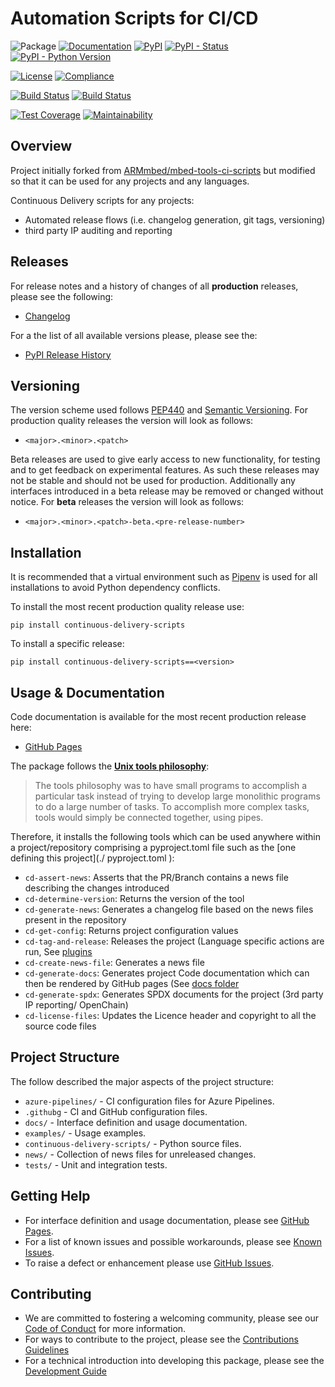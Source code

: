 # Automation Scripts for CI/CD

![Package](https://badgen.net/badge/Package/continuous-delivery-scripts/grey)
[![Documentation](https://badgen.net/badge/Documentation/GitHub%20Pages/blue?icon=github)](https://armmbed.github.io/continuous-delivery-scripts)
[![PyPI](https://badgen.net/pypi/v/continuous-delivery-scripts)](https://pypi.org/project/continuous-delivery-scripts/)
[![PyPI - Status](https://img.shields.io/pypi/status/continuous-delivery-scripts)](https://pypi.org/project/continuous-delivery-scripts/)
[![PyPI - Python Version](https://img.shields.io/pypi/pyversions/continuous-delivery-scripts)](https://pypi.org/project/continuous-delivery-scripts/)

[![License](https://badgen.net/pypi/license/continuous-delivery-scripts)](https://github.com/ARMmbed/continuous-delivery-scripts/blob/master/LICENSE)
[![Compliance](https://badgen.net/badge/License%20Report/compliant/green?icon=libraries)](https://armmbed.github.io/continuous-delivery-scripts/third_party_IP_report.html)

[![Build Status](https://dev.azure.com/cmsis-tools/continuous-delivery-scripts/_apis/build/status/Build%20and%20Release?branchName=main&stageName=CI%20Checkpoint)](https://dev.azure.com/cmsis-tools/continuous-delivery-scripts/_build/latest?definitionId=8&branchName=main)
[![Build Status](https://github.com/ARMmbed/continuous-delivery-scripts/actions/workflows/ci.yml/badge.svg)](https://github.com/ARMmbed/continuous-delivery-scripts/actions/workflows/ci.yml)

[![Test Coverage](https://codecov.io/gh/ARMmbed/continuous-delivery-scripts/branch/main/graph/badge.svg?token=EAW9owYyjW)](https://codecov.io/gh/ARMmbed/continuous-delivery-scripts)
[![Maintainability](https://api.codeclimate.com/v1/badges/41301e959f22986b7b2b/maintainability)](https://codeclimate.com/github/ARMmbed/continuous-delivery-scripts/maintainability)

## Overview

Project initially forked from [ARMmbed/mbed-tools-ci-scripts](https://github.com/ARMmbed/continuous-delivery-scripts) but modified so that it can be used for any projects and any languages.

Continuous Delivery scripts for any projects:
- Automated release flows (i.e. changelog generation, git tags, versioning)
- third party IP auditing and reporting


## Releases

For release notes and a history of changes of all **production** releases, please see the following:

- [Changelog](https://github.com/ARMmbed/continuous-delivery-scripts/blob/master/CHANGELOG.md)

For a the list of all available versions please, please see the:

- [PyPI Release History](https://pypi.org/project/continuous-delivery-scripts/#history)

## Versioning

The version scheme used follows [PEP440](https://www.python.org/dev/peps/pep-0440/) and 
[Semantic Versioning](https://semver.org/). For production quality releases the version will look as follows:

- `<major>.<minor>.<patch>`

Beta releases are used to give early access to new functionality, for testing and to get feedback on experimental 
features. As such these releases may not be stable and should not be used for production. Additionally any interfaces
introduced in a beta release may be removed or changed without notice. For **beta** releases the version will look as
follows:

- `<major>.<minor>.<patch>-beta.<pre-release-number>`

## Installation

It is recommended that a virtual environment such as [Pipenv](https://github.com/pypa/pipenv/blob/master/README.md) is
used for all installations to avoid Python dependency conflicts.

To install the most recent production quality release use:

```
pip install continuous-delivery-scripts
```

To install a specific release:

```
pip install continuous-delivery-scripts==<version>
```

## Usage & Documentation

Code documentation is available for the most recent
production release here:

- [GitHub Pages](https://armmbed.github.io/continuous-delivery-scripts)

The package follows the [**Unix tools philosophy**](https://tldp.org/LDP/GNU-Linux-Tools-Summary/html/c1089.htm):

> The tools philosophy was to have small programs to accomplish a particular task instead of trying to develop large monolithic programs to do a large number of tasks. To accomplish more complex tasks, tools would simply be connected together, using pipes.

Therefore, it installs the following tools which can be used anywhere within a project/repository comprising a pyproject.toml file such as the [one defining this project](./
pyproject.toml ):
* `cd-assert-news`: Asserts that the PR/Branch contains a news file describing the changes introduced
* `cd-determine-version`: Returns the version of the tool
* `cd-generate-news`: Generates a changelog file based on the news files present in the repository
* `cd-get-config`: Returns project configuration values
* `cd-tag-and-release`: Releases the project (Language specific actions are run, See [plugins](./continuous_delivery_scripts/plugins)
* `cd-create-news-file`: Generates a news file
* `cd-generate-docs`: Generates project Code documentation which can then be rendered by GitHub pages (See [docs folder](./docs)
* `cd-generate-spdx`: Generates SPDX documents for the project (3rd party IP reporting/ OpenChain)
* `cd-license-files`: Updates the Licence header and copyright to all the source code files

## Project Structure

The follow described the major aspects of the project structure:

- `azure-pipelines/` - CI configuration files for Azure Pipelines.
- `.githubg` - CI and GitHub configuration files.
- `docs/` - Interface definition and usage documentation.
- `examples/` - Usage examples.
- `continuous-delivery-scripts/` - Python source files.
- `news/` - Collection of news files for unreleased changes.
- `tests/` - Unit and integration tests.

## Getting Help

- For interface definition and usage documentation, please see [GitHub Pages](https://armmbed.github.io/continuous-delivery-scripts).
- For a list of known issues and possible workarounds, please see [Known Issues](KNOWN_ISSUES.md).
- To raise a defect or enhancement please use [GitHub Issues](https://github.com/ARMmbed/continuous-delivery-scripts/issues).

## Contributing

- We are committed to fostering a welcoming community, please see our
  [Code of Conduct](https://github.com/ARMmbed/continuous-delivery-scripts/blob/master/CODE_OF_CONDUCT.md) for more information.
- For ways to contribute to the project, please see the [Contributions Guidelines](https://github.com/ARMmbed/continuous-delivery-scripts/blob/master/CONTRIBUTING.md)
- For a technical introduction into developing this package, please see the [Development Guide](https://github.com/ARMmbed/continuous-delivery-scripts/blob/master/DEVELOPMENT.md)

